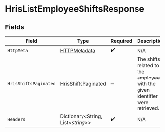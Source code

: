 # HrisListEmployeeShiftsResponse


## Fields

| Field                                                                        | Type                                                                         | Required                                                                     | Description                                                                  |
| ---------------------------------------------------------------------------- | ---------------------------------------------------------------------------- | ---------------------------------------------------------------------------- | ---------------------------------------------------------------------------- |
| `HttpMeta`                                                                   | [HTTPMetadata](../../Models/Components/HTTPMetadata.md)                      | :heavy_check_mark:                                                           | N/A                                                                          |
| `HrisShiftsPaginated`                                                        | [HrisShiftsPaginated](../../Models/Components/HrisShiftsPaginated.md)        | :heavy_minus_sign:                                                           | The shifts related to the employee with the given identifier were retrieved. |
| `Headers`                                                                    | Dictionary<String, List<*string*>>                                           | :heavy_check_mark:                                                           | N/A                                                                          |